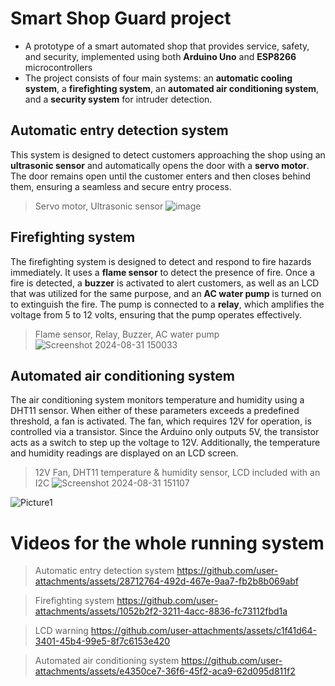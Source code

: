 # Smart Shop Guard project

- A prototype of a smart automated shop that provides service, safety, and security, implemented using both **Arduino Uno** and **ESP8266** microcontrollers
- The project consists of four main systems: an **automatic cooling system**, a **firefighting system**, an **automated air conditioning system**, and a **security system** for intruder detection.

## Automatic entry detection system
This system is designed to detect customers approaching the shop using an **ultrasonic sensor** and automatically opens the door with a **servo motor**. The door remains open until the customer enters and then closes behind them, ensuring a seamless and secure entry process.
> Servo motor, Ultrasonic sensor
![image](https://github.com/user-attachments/assets/f86acbed-ca17-4638-957b-704dc8fc865c)


## Firefighting system
The firefighting system is designed to detect and respond to fire hazards immediately. It uses a **flame sensor** to detect the presence of fire. Once a fire is detected, a **buzzer** is activated to alert customers, as well as an LCD that was utilized for the same purpose, and an **AC water pump** is turned on to extinguish the fire. The pump is connected to a **relay**, which amplifies the voltage from 5 to 12 volts, ensuring that the pump operates effectively.
> Flame sensor, Relay, Buzzer, AC water pump
![Screenshot 2024-08-31 150033](https://github.com/user-attachments/assets/8c1ad3f7-ac2c-4030-a00f-9a05861aa29b)


## Automated air conditioning system
The air conditioning system monitors temperature and humidity using a DHT11 sensor. When either of these parameters exceeds a predefined threshold, a fan is activated. The fan, which requires 12V for operation, is controlled via a transistor. Since the Arduino only outputs 5V, the transistor acts as a switch to step up the voltage to 12V. Additionally, the temperature and humidity readings are displayed on an LCD screen.
> 12V Fan, DHT11 temperature & humidity sensor, LCD included with an I2C
![Screenshot 2024-08-31 151107](https://github.com/user-attachments/assets/a0c8a47a-d772-433e-973a-89955d4440b0)

![Picture1](https://github.com/user-attachments/assets/9f83cc28-a480-4b8b-b2f9-9614dc355d6c)

# Videos for the whole running system
>  Automatic entry detection system
https://github.com/user-attachments/assets/28712764-492d-467e-9aa7-fb2b8b069abf

> Firefighting system
https://github.com/user-attachments/assets/1052b2f2-3211-4acc-8836-fc73112fbd1a

> LCD warning
https://github.com/user-attachments/assets/c1f41d64-3401-45b4-99e5-8f7c6153e420

> Automated air conditioning system
https://github.com/user-attachments/assets/e4350ce7-36f6-45f2-aca9-62d095d811f2






